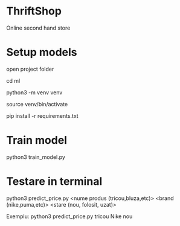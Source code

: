 # ThriftShop
Online second hand store

# Setup models
open project folder

cd ml

python3 -m venv venv

source venv/bin/activate

pip install -r requirements.txt

# Train model

python3 train_model.py

# Testare in terminal

python3 predict_price.py <nume produs (tricou,bluza,etc)> <brand (nike,puma,etc)> <stare (nou, folosit, uzat)>

Exemplu: python3 predict_price.py tricou Nike nou



